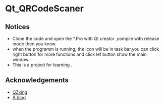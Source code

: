 # Qt_QRCodeScaner
## Notices
* Clone the code and open the *.Pro with Qt creator ,compile with release mode then you know. 
* when the programm is running, the icon will be in task bar,you can click right button for more functions and click lef button show the main window.
* This is a project for learning .
## Acknowledgements
*  [QZxing](https://github.com/ftylitak/qzxing/tree/v3.3.0 "QZxing")
*  [A blog](https://zhuanlan.zhihu.com/p/212230990 "Qt shotScreen")
